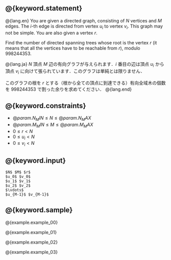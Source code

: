 ## @{keyword.statement}

@{lang.en}
You are given a directed graph, consisting of $N$ vertices and $M$ edges. The $i$-th edge is directed from vertex $u_i$ to vertex $v_i$. This graph may not be simple.
You are also given a vertex $r$. 

Find the number of directed spanning trees whose root is the vertex $r$ (it means that all the vertices have to be reachable from $r$), modulo $998244353$. 

@{lang.ja}
$N$ 頂点 $M$ 辺の有向グラフが与えられます．$i$ 番目の辺は頂点 $u_i$ から頂点 $v_i$ に向けて張られています．このグラフは単純とは限りません．

このグラフの根を $r$ とする（根から全ての頂点に到達できる）有向全域木の個数を $998244353$ で割った余りを求めてください．
@{lang.end}

## @{keyword.constraints}

- $@{param.N_MIN} \leq N \leq @{param.N_MAX}$
- $@{param.M_MIN} \leq M \leq @{param.M_MAX}$
- $0 \leq r \lt N$
- $0 \leq u_i \lt N$
- $0 \leq v_i \lt N$


## @{keyword.input}

```
$N$ $M$ $r$
$u_0$ $v_0$
$u_1$ $v_1$
$u_2$ $v_2$
$\vdots$
$u_{M-1}$ $v_{M-1}$
```

## @{keyword.sample}

@{example.example_00}

@{example.example_01}

@{example.example_02}

@{example.example_03}
